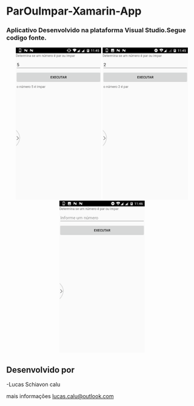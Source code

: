 # ParOuImpar-Xamarin-App

<h3>

Aplicativo Desenvolvido na plataforma Visual Studio.Segue codigo fonte.

</h3>

<p align="center">
    <img src="https://github.com/lucascalu/ParOuImpar-Xamarin-App/blob/master/Screenshot_20200402-114519.png"height="400"/>
<img src="https://github.com/lucascalu/ParOuImpar-Xamarin-App/blob/master/Screenshot_20200402-114557.png"height="400"/>
<img src="https://github.com/lucascalu/ParOuImpar-Xamarin-App/blob/master/Screenshot_20200402-114638.png"height="400"/>
</p>





## Desenvolvido por
-Lucas Schiavon calu    

mais informações lucas.calu@outlook.com
